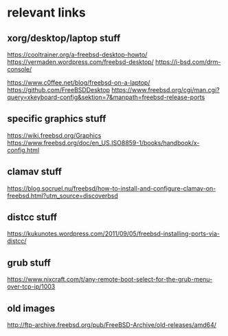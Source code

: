 # relevant links


xorg/desktop/laptop stuff
-------------------------
https://cooltrainer.org/a-freebsd-desktop-howto/
https://vermaden.wordpress.com/freebsd-desktop/
https://i-bsd.com/drm-console/

https://www.c0ffee.net/blog/freebsd-on-a-laptop/
https://github.com/FreeBSDDesktop
https://www.freebsd.org/cgi/man.cgi?query=xkeyboard-config&sektion=7&manpath=freebsd-release-ports


specific graphics stuff
-----------------------
https://wiki.freebsd.org/Graphics
https://www.freebsd.org/doc/en_US.ISO8859-1/books/handbook/x-config.html


clamav stuff
------------
https://blog.socruel.nu/freebsd/how-to-install-and-configure-clamav-on-freebsd.html?utm_source=discoverbsd


distcc stuff
------------
https://kukunotes.wordpress.com/2011/09/05/freebsd-installing-ports-via-distcc/


grub stuff
----------
https://www.nixcraft.com/t/any-remote-boot-select-for-the-grub-menu-over-tcp-ip/1003


old images
----------
http://ftp-archive.freebsd.org/pub/FreeBSD-Archive/old-releases/amd64/

